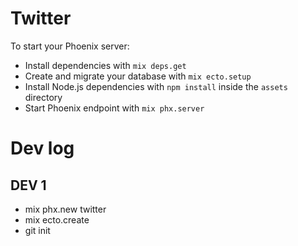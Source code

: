 # Twitter

To start your Phoenix server:

  * Install dependencies with `mix deps.get`
  * Create and migrate your database with `mix ecto.setup`
  * Install Node.js dependencies with `npm install` inside the `assets` directory
  * Start Phoenix endpoint with `mix phx.server`

# Dev log

## DEV 1
- mix phx.new twitter
- mix ecto.create
- git init